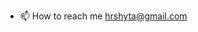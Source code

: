 
- 📫 How to reach me hrshyta@gmail.com

<!---
hrshyta/hrshyta is a ✨ special ✨ repository because its `README.md` (this file) appears on your GitHub profile.
You can click the Preview link to take a look at your changes.
--->
